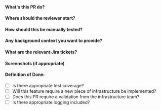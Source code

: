 #### What's this PR do?

#### Where should the reviewer start?

#### How should this be manually tested?

#### Any background context you want to provide?

#### What are the relevant Jira tickets?

#### Screenshots (if appropriate)

#### Definition of Done:

- [ ] Is there appropriate test coverage?
- [ ] Will this feature require a new piece of infrastructure be implemented?
- [ ] Does this PR require a validation from the infrastructure team?
- [ ] Is there appropriate logging included?